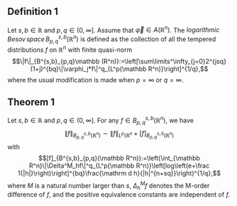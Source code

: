 ## Definition 1
Let $s,b\in \mathbb R$ and $p,q\in(0,\infty]$. Assume that $\vec \varphi \in A(\mathbb R^n)$. The $logarithmic \,Besov\,space\, B^{s,b}_{p,q}(\mathbb R^n)$ is defined as the collection of all the tempered distributions $f$ on $\mathbb R^n$ with finite quasi-norm
$$\|f\|_{B^{s,b}_{p,q}\mathbb (R^n)}:=\left[\sum\limits^\infty_{j=0}2^{jsq}(1+j)^{bq}\|\varphi_j*f\|^q_{L^p(\mathbb R^n)}\right]^{1/q},$$where the usual modification is made when $p=\infty$ or $q=\infty$.
## Theorem 1
Let $s,b\in \mathbb R$ and $p,q\in(0,\infty]$. For any $f\in B^{s,b}_{p,q}(\mathbb R^n)$, we have
$$\|f\|_{B^{s,b}_{p,q}(\mathbb R^n)}\sim\|f\|_{L^p(\mathbb R^n}+[f]_{B^{s,b}_{p,q}(\mathbb R^n)}$$with$$[f]_{B^{s,b}_{p,q}(\mathbb R^n)}:=\left(\int_{\mathbb R^n}\|\Delta^M_hf\|^q_{L^p(\mathbb R^n)}\left[log\left(e+\frac 1{|h|}\right)\right]^{bq}\frac{\mathrm d h}{|h|^{n+sq}}\right)^{1/q},$$where $M$ is a natural number larger than $s$, $\Delta ^M_h f$ denotes the M-order difference of $f$, and the positive equivalence constants are independent of $f$. 